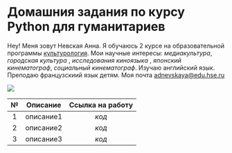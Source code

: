 # Домашния задания по курсу Python для гуманитариев
Hey! Меня зовут Невская Анна. Я обучаюсь 2 курсе на образовательной программы [культурология](https://www.hse.ru/ba/cultural). Мои научные интересы:  _медиакультура_, _городская культура_ , _исследования киноязыка_ , _японский кинематограф_, _социальный кинематограф_. Изучаю английский язык. Преподаю французскиий язык детям. 
Моя почта <adnevskaya@edu.hse.ru> 

![](https://pp.userapi.com/c836437/v836437574/116fd/7ieUm-QS5pI.jpg)

№|Описание|Ссылка на работу
:---:|:---:|:---:
1|описание1|_код_
2|описание2|_код_
3|описание3|_код_
